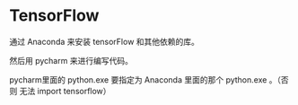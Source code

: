 # TensorFlow

通过 Anaconda 来安装 tensorFlow 和其他依赖的库。

然后用 pycharm 来进行编写代码。

pycharm里面的 python.exe 要指定为 Anaconda 里面的那个 python.exe 。（否则 无法 import tensorflow）
